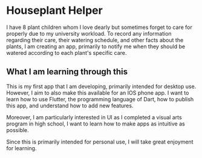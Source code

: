 # Houseplant Helper

I have 8 plant children whom I love dearly but sometimes forget to care for properly due to my university workload. To record any information regarding their care, their watering schedule, and other facts about the plants, I am creating an app, primarily to notify me when they should be watered according to each plant's specific care.


## What I am learning through this

This is my first app that I am developing, primarily intended for desktop use. However, I aim to also make this available for an IOS phone app. I want to learn how to use Flutter, the programming language of Dart, how to publish this app, and understand how to add new features. 

Moreover, I am particularly interested in UI as I completed a visual arts program in high school, I want to learn how to make apps as intuitive as possible. 

Since this is primarily intended for personal use, I will take great enjoyment for learning.

